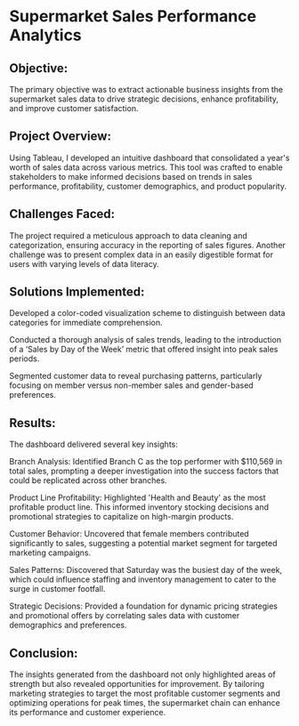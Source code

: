 # Supermarket Sales Performance Analytics

## Objective:
The primary objective was to extract actionable business insights from the supermarket sales data to drive strategic decisions, enhance profitability, and improve customer satisfaction.

## Project Overview:
Using Tableau, I developed an intuitive dashboard that consolidated a year's worth of sales data across various metrics. This tool was crafted to enable stakeholders to make informed decisions based on trends in sales performance, profitability, customer demographics, and product popularity.

## Challenges Faced:
The project required a meticulous approach to data cleaning and categorization, ensuring accuracy in the reporting of sales figures. Another challenge was to present complex data in an easily digestible format for users with varying levels of data literacy.

## Solutions Implemented:
Developed a color-coded visualization scheme to distinguish between data categories for immediate comprehension.

Conducted a thorough analysis of sales trends, leading to the introduction of a ‘Sales by Day of the Week’ metric that offered insight into peak sales periods.

Segmented customer data to reveal purchasing patterns, particularly focusing on member versus non-member sales and gender-based preferences.

## Results:
The dashboard delivered several key insights:

Branch Analysis: Identified Branch C as the top performer with $110,569 in total sales, prompting a deeper investigation into the success factors that could be replicated across other branches.

Product Line Profitability: Highlighted 'Health and Beauty' as the most profitable product line. This informed inventory stocking decisions and promotional strategies to capitalize on high-margin products.

Customer Behavior: Uncovered that female members contributed significantly to sales, suggesting a potential market segment for targeted marketing campaigns.

Sales Patterns: Discovered that Saturday was the busiest day of the week, which could influence staffing and inventory management to cater to the surge in customer footfall.

Strategic Decisions: Provided a foundation for dynamic pricing strategies and promotional offers by correlating sales data with customer demographics and preferences.

## Conclusion:
The insights generated from the dashboard not only highlighted areas of strength but also revealed opportunities for improvement. By tailoring marketing strategies to target the most profitable customer segments and optimizing operations for peak times, the supermarket chain can enhance its performance and customer experience.

